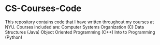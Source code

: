 # CS-Courses-Code

This repository contains code that I have written throughout my courses at NYU. Courses included are:
Computer Systems Organization (C)
Data Structures (Java)
Object Oriented Programming (C++)
Into to Programming (Python)
